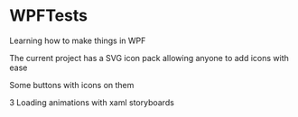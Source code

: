 # WPFTests

Learning how to make things in WPF

The current project has a SVG icon pack allowing anyone to add icons with ease

Some buttons with icons on them

3 Loading animations with xaml storyboards
